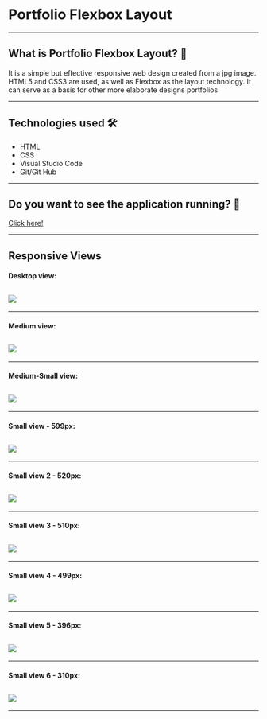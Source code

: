 # Portfolio Flexbox Layout
---
## What is Portfolio Flexbox Layout? 🤔

It is a simple but effective responsive web design created from a jpg image. HTML5 and CSS3 are used, as well as Flexbox as the layout technology. It can serve as a basis for other more elaborate designs portfolios

---
## Technologies used 🛠️
- HTML
- CSS
- Visual Studio Code
- Git/Git Hub
---
## Do you want to see the application running? 🚀

 [Click here!](https://scarrasco85.github.io/portfolio-layout-flexbox/index.html)

---
 ## Responsive Views 
#### Desktop view:

![](img/screenshots/version-escritorio.png)
---
***

#### Medium view:

![](img/screenshots/medium-devices.png)
---
***

#### Medium-Small view:

![](img/screenshots/medium-small-devices.png)
---
***

#### Small view - 599px:

![](img/screenshots/small-devices-1-599px.png)
---
***

#### Small view 2 - 520px:

![](img/screenshots/small-devices-2-520px.png)
---
***

#### Small view 3 - 510px:

![](img/screenshots/small-devices-3-510px.png)
---
***

#### Small view 4 - 499px:

![](img/screenshots/small-devices-4-499px.png)
---
***

#### Small view 5 - 396px:

![](img/screenshots/small-devices-5-396px.png)
---
***

#### Small view 6 - 310px:

![](img/screenshots/small-devices-6-310px.png)
---
***